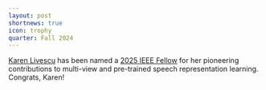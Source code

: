 ```yaml
---
layout: post
shortnews: true
icon: trophy
quarter: Fall 2024
---
```


<A HREF="https://home.ttic.edu/~klivescu/">Karen Livescu</A> has been named a <A HREF="https://www.ieee.org/content/dam/ieee-org/ieee/web/org/about/fellows/fellow-committee/2025-fellows-class-announcement.pdf">2025 IEEE Fellow</A> for her pioneering contributions to multi-view and pre-trained speech representation learning. Congrats, Karen!
